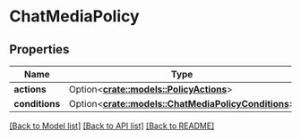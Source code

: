 # ChatMediaPolicy

## Properties

Name | Type | Description | Notes
------------ | ------------- | ------------- | -------------
**actions** | Option<[**crate::models::PolicyActions**](PolicyActions.md)> |  | [optional]
**conditions** | Option<[**crate::models::ChatMediaPolicyConditions**](ChatMediaPolicyConditions.md)> |  | [optional]

[[Back to Model list]](../README.md#documentation-for-models) [[Back to API list]](../README.md#documentation-for-api-endpoints) [[Back to README]](../README.md)


